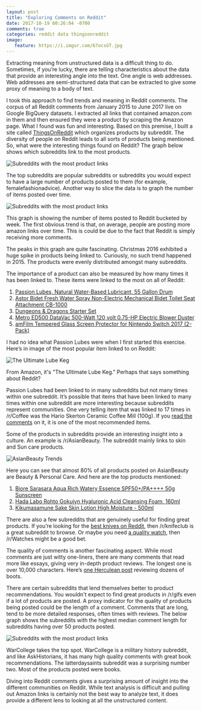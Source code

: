 ```yaml
---
layout: post
title: "Exploring Comments on Reddit"
date: 2017-10-19 00:26:04 -0700
comments: true
categories: reddit data thingsonreddit
image:
   feature: https://i.imgur.com/67ocsGT.jpg
---
```

Extracting meaning from unstructured data is a difficult thing to do. Sometimes, if you’re lucky, there are telling characteristics about the data that provide an interesting angle into the text. One angle is web addresses. Web addresses are semi-structured data that can be extracted to give some proxy of meaning to a body of text.

<!-- more -->

I took this approach to find trends and meaning in Reddit comments. The corpus of all Reddit comments from January 2015 to June 2017 live on Google BigQuery datasets. I extracted all links that contained amazon.com in them and then ensured they were a product by scraping the Amazon page. What I found was fun and interesting. Based on this premise, I built a site called [ThingsOnReddit](https://thingsonreddit.com/) which organizes products by subreddit. The diversity of people on Reddit leads to all sorts of products being mentioned.
So, what were the interesting things found on Reddit? The graph below shows which subreddits link to the most products.

<div class="fullscreen">
<img alt="Subreddits with the most product links" src="https://cdn-images-1.medium.com/max/2000/1*o1YyGEfOxRMOFnB-bjg_4Q.png" />
</div>


The top subreddits are popular subreddits or subreddits you would expect to have a large number of products posted to them (for example, femalefashionadvice). Another way to slice the data is to graph the number of items posted over time.

<div class="fullscreen">
<img alt="Subreddits with the most product links" src="https://cdn-images-1.medium.com/max/2000/1*gxWyFK3RhOMP4tnjKT2TyQ.png" />
</div>

This graph is showing the number of items posted to Reddit bucketed by week. The first obvious trend is that, on average, people are posting more amazon links over time. This is could be due to the fact that Reddit is simply receiving more comments.

The peaks in this graph are quite fascinating. Christmas 2016 exhibited a huge spike in products being linked to. Curiously, no such trend happened in 2015. The products were evenly distributed amongst many subreddits.

The importance of a product can also be measured by how many times it has been linked to. These items were linked to the most on all of Reddit:

1. [Passion Lubes, Natural Water-Based Lubricant, 55 Gallon Drum](https://www.amazon.com/Passion-Lubes-Natural-Water-Based-Lubricant/dp/B005MR3IVO)
1. [Astor Bidet Fresh Water Spray Non-Electric Mechanical Bidet Toilet Seat Attachment CB-1000](https://www.amazon.com/Astor-Non-Electric-Mechanical-Attachment-CB-1000/dp/B003TPGPUW)
1. [Dungeons & Dragons Starter Set](https://www.amazon.com/Dungeons-Dragons-Starter-Wizards-Team/dp/0786965592/)
1. [Metro ED500 DataVac 500-Watt 120 volt 0.75-HP Electric Blower Duster](https://www.amazon.com/Metro-ED500-DataVac-500-Watt-Electric/dp/B001J4ZOAW)
1. [amFilm Tempered Glass Screen Protector for Nintendo Switch 2017 (2-Pack)](https://www.amazon.com/amFilm-Tempered-Screen-Protector-Nintendo/dp/B01N3ASPNV)

I had no idea what Passion Lubes were when I first started this exercise. Here’s in image of the most popular item linked to on Reddit:

![The Ultimate Lube Keg](https://cdn-images-1.medium.com/max/1600/1*uuaAq0UZGgJOIdDTvsGwCg.png)

From Amazon, it's "The Ultimate Lube Keg." Perhaps that says something about Reddit?

Passion Lubes had been linked to in many subreddits but not many times within one subreddit. It’s possible that items that have been linked to many times within one subreddit are more interesting because subreddits represent communities. One very telling item that was linked to 17 times in /r/Coffee was the Hario Skerton Ceramic Coffee Mill (100g). If you [read the comments](https://thingsonreddit.com/things/35297/comments/) on it, it is one of the most recommended items.

Some of the products in subreddits provide an interesting insight into a culture. An example is /r/AsianBeauty. The subreddit mainly links to skin and Sun care products.

![AsianBeauty Trends](https://i.imgur.com/TeCVwlo.png)

Here you can see that almost 80% of all products posted on AsianBeauty are Beauty & Personal Care. And here are the top products mentioned:

1. [Biore Sarasara Aqua Rich Watery Essence SPF50+/PA++++ 50g Sunscreen](https://www.amazon.com/Biore-JAPAN-Sarasara-SPF50-Sunscreen/dp/B00SM99KWU/)
1. [Hada Labo Rohto Gokujyn Hyaluronic Acid Cleansing Foam, 160ml](https://www.amazon.com/dp/B0036MDUEM/)
1. [Kikumasamune Sake Skin Lotion High Moisture - 500ml](https://www.amazon.com/Kikumasamune-Sake-Skin-Lotion-Moisture/dp/B00ECQCVK0)

There are also a few subreddits that are genuinely useful for finding great products. If you’re looking for the [best knives on Reddit](https://thingsonreddit.com/things/r/knifeclub?order_by=n_references_in_subreddit), then /r/knifeclub is a great subreddit to browse. Or maybe you need [a quality watch](https://thingsonreddit.com/things/r/Watches?order_by=n_references_in_subreddit), then /r/Watches might be a good bet.

The quality of comments is another fascinating aspect. While most comments are just witty one-liners, there are many comments that read more like essays, giving very in-depth product reviews. The longest one is over 10,000 characters. Here’s [one Herculean post](https://thingsonreddit.com/comments/a4b8dba8e9d2a0e125bd5c420755eaf84d12d826e7575f8e4bd0fa005052f24b) reviewing dozens of boots.

There are certain subreddits that lend themselves better to product recommendations. You wouldn't expect to find great products in /r/gifs even if a lot of products are posted. A proxy indicator for the quality of products being posted could be the length of a comment. Comments that are long, tend to be more detailed responses, often times with reviews. The below graph shows the subreddits with the highest median comment length for subreddits having over 50 products posted.


<div class="fullscreen">
<img alt="Subreddits with the most product links" src="https://i.imgur.com/fDAIk5d.png" />
</div>

WarCollege takes the top spot. WarCollege is a military history subreddit, and like AskHistorians, it has many high quality comments with great book recommendations. The latterdaysaints subreddit was a surprising number two. Most of the products posted were books.

Diving into Reddit comments gives a surprising amount of insight into the different communities on Reddit. While text analysis is difficult and pulling out Amazon links is certainly not the best way to analyze text, it does provide a different lens to looking at all the unstructured content.